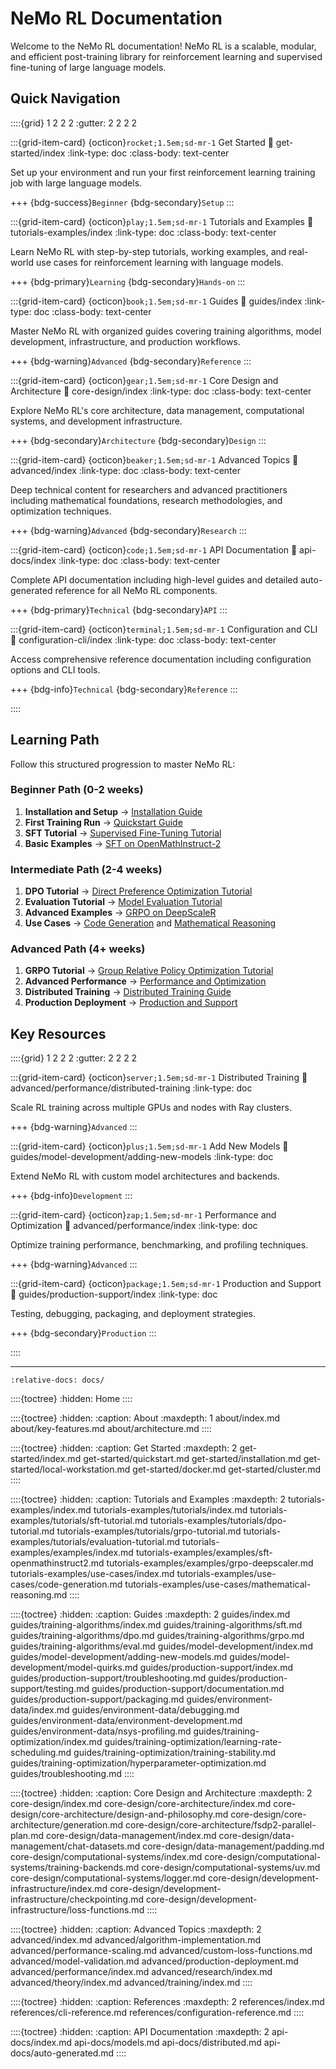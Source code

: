 ﻿---
description: "Comprehensive documentation for NeMo RL - a scalable, modular, and efficient post-training library for reinforcement learning and supervised fine-tuning of large language models"
categories: ["getting-started"]
tags: ["reinforcement-learning", "supervised-fine-tuning", "large-language-models", "documentation", "overview"]
personas: ["mle-focused", "researcher-focused", "admin-focused"]
difficulty: "beginner"
content_type: "concept"
modality: "universal"
---

# NeMo RL Documentation

Welcome to the NeMo RL documentation! NeMo RL is a scalable, modular, and efficient post-training 
library for reinforcement learning and supervised fine-tuning of large language models.

## Quick Navigation

::::{grid} 1 2 2 2
:gutter: 2 2 2 2

:::{grid-item-card} {octicon}`rocket;1.5em;sd-mr-1` Get Started
:link: get-started/index
:link-type: doc
:class-body: text-center

Set up your environment and run your first reinforcement learning training job with large language models.

+++
{bdg-success}`Beginner` {bdg-secondary}`Setup`
:::

:::{grid-item-card} {octicon}`play;1.5em;sd-mr-1` Tutorials and Examples
:link: tutorials-examples/index
:link-type: doc
:class-body: text-center

Learn NeMo RL with step-by-step tutorials, working examples, and real-world use cases for reinforcement learning with language models.

+++
{bdg-primary}`Learning` {bdg-secondary}`Hands-on`
:::

:::{grid-item-card} {octicon}`book;1.5em;sd-mr-1` Guides
:link: guides/index
:link-type: doc
:class-body: text-center

Master NeMo RL with organized guides covering training algorithms, model development, infrastructure, and production workflows.

+++
{bdg-warning}`Advanced` {bdg-secondary}`Reference`
:::

:::{grid-item-card} {octicon}`gear;1.5em;sd-mr-1` Core Design and Architecture
:link: core-design/index
:link-type: doc
:class-body: text-center

Explore NeMo RL's core architecture, data management, computational systems, and development infrastructure.

+++
{bdg-secondary}`Architecture` {bdg-secondary}`Design`
:::

:::{grid-item-card} {octicon}`beaker;1.5em;sd-mr-1` Advanced Topics
:link: advanced/index
:link-type: doc
:class-body: text-center

Deep technical content for researchers and advanced practitioners including mathematical foundations, research methodologies, and optimization techniques.

+++
{bdg-warning}`Advanced` {bdg-secondary}`Research`
:::

:::{grid-item-card} {octicon}`code;1.5em;sd-mr-1` API Documentation
:link: api-docs/index
:link-type: doc
:class-body: text-center

Complete API documentation including high-level guides and detailed auto-generated reference for all NeMo RL components.

+++
{bdg-primary}`Technical` {bdg-secondary}`API`
:::

:::{grid-item-card} {octicon}`terminal;1.5em;sd-mr-1` Configuration and CLI
:link: configuration-cli/index
:link-type: doc
:class-body: text-center

Access comprehensive reference documentation including configuration options and CLI tools.

+++
{bdg-info}`Technical` {bdg-secondary}`Reference`
:::

::::

## Learning Path

Follow this structured progression to master NeMo RL:

### **Beginner Path** (0-2 weeks)
1. **Installation and Setup** → [Installation Guide](get-started/installation)
2. **First Training Run** → [Quickstart Guide](get-started/quickstart)
3. **SFT Tutorial** → [Supervised Fine-Tuning Tutorial](tutorials-examples/tutorials/sft-tutorial)
4. **Basic Examples** → [SFT on OpenMathInstruct-2](tutorials-examples/examples/sft-openmathinstruct2)

### **Intermediate Path** (2-4 weeks)
1. **DPO Tutorial** → [Direct Preference Optimization Tutorial](tutorials-examples/tutorials/dpo-tutorial)
2. **Evaluation Tutorial** → [Model Evaluation Tutorial](tutorials-examples/tutorials/evaluation-tutorial)
3. **Advanced Examples** → [GRPO on DeepScaleR](tutorials-examples/examples/grpo-deepscaler)
4. **Use Cases** → [Code Generation](tutorials-examples/use-cases/code-generation) and [Mathematical Reasoning](tutorials-examples/use-cases/mathematical-reasoning)

### **Advanced Path** (4+ weeks)
1. **GRPO Tutorial** → [Group Relative Policy Optimization Tutorial](tutorials-examples/tutorials/grpo-tutorial)
2. **Advanced Performance** → [Performance and Optimization](advanced/performance/index)
3. **Distributed Training** → [Distributed Training Guide](advanced/performance/distributed-training)
4. **Production Deployment** → [Production and Support](guides/production-support/index)

## Key Resources

::::{grid} 1 2 2 2
:gutter: 2 2 2 2

:::{grid-item-card} {octicon}`server;1.5em;sd-mr-1` Distributed Training
:link: advanced/performance/distributed-training
:link-type: doc

Scale RL training across multiple GPUs and nodes with Ray clusters.

+++
{bdg-warning}`Advanced`
:::

:::{grid-item-card} {octicon}`plus;1.5em;sd-mr-1` Add New Models
:link: guides/model-development/adding-new-models
:link-type: doc

Extend NeMo RL with custom model architectures and backends.

+++
{bdg-info}`Development`
:::

:::{grid-item-card} {octicon}`zap;1.5em;sd-mr-1` Performance and Optimization
:link: advanced/performance/index
:link-type: doc

Optimize training performance, benchmarking, and profiling techniques.

+++
{bdg-warning}`Advanced`
:::

:::{grid-item-card} {octicon}`package;1.5em;sd-mr-1` Production and Support
:link: guides/production-support/index
:link-type: doc

Testing, debugging, packaging, and deployment strategies.

+++
{bdg-secondary}`Production`
:::

::::

---

```{include} ../README.md
:relative-docs: docs/
```

::::{toctree}
:hidden:
Home <self>
::::

::::{toctree}
:hidden:
:caption: About
:maxdepth: 1
about/index.md
about/key-features.md
about/architecture.md
::::

::::{toctree}
:hidden:
:caption: Get Started
:maxdepth: 2
get-started/index.md
get-started/quickstart.md
get-started/installation.md
get-started/local-workstation.md
get-started/docker.md
get-started/cluster.md
::::

::::{toctree}
:hidden:
:caption: Tutorials and Examples
:maxdepth: 2
tutorials-examples/index.md
tutorials-examples/tutorials/index.md
tutorials-examples/tutorials/sft-tutorial.md
tutorials-examples/tutorials/dpo-tutorial.md
tutorials-examples/tutorials/grpo-tutorial.md
tutorials-examples/tutorials/evaluation-tutorial.md
tutorials-examples/examples/index.md
tutorials-examples/examples/sft-openmathinstruct2.md
tutorials-examples/examples/grpo-deepscaler.md
tutorials-examples/use-cases/index.md
tutorials-examples/use-cases/code-generation.md
tutorials-examples/use-cases/mathematical-reasoning.md
::::

::::{toctree}
:hidden:
:caption: Guides
:maxdepth: 2
guides/index.md
guides/training-algorithms/index.md
guides/training-algorithms/sft.md
guides/training-algorithms/dpo.md
guides/training-algorithms/grpo.md
guides/training-algorithms/eval.md
guides/model-development/index.md
guides/model-development/adding-new-models.md
guides/model-development/model-quirks.md
guides/production-support/index.md
guides/production-support/troubleshooting.md
guides/production-support/testing.md
guides/production-support/documentation.md
guides/production-support/packaging.md
guides/environment-data/index.md
guides/environment-data/debugging.md
guides/environment-data/environment-development.md
guides/environment-data/nsys-profiling.md
guides/training-optimization/index.md
guides/training-optimization/learning-rate-scheduling.md
guides/training-optimization/training-stability.md
guides/training-optimization/hyperparameter-optimization.md
guides/troubleshooting.md
::::

::::{toctree}
:hidden:
:caption: Core Design and Architecture
:maxdepth: 2
core-design/index.md
core-design/core-architecture/index.md
core-design/core-architecture/design-and-philosophy.md
core-design/core-architecture/generation.md
core-design/core-architecture/fsdp2-parallel-plan.md
core-design/data-management/index.md
core-design/data-management/chat-datasets.md
core-design/data-management/padding.md
core-design/computational-systems/index.md
core-design/computational-systems/training-backends.md
core-design/computational-systems/uv.md
core-design/computational-systems/logger.md
core-design/development-infrastructure/index.md
core-design/development-infrastructure/checkpointing.md
core-design/development-infrastructure/loss-functions.md
::::

::::{toctree}
:hidden:
:caption: Advanced Topics
:maxdepth: 2
advanced/index.md
advanced/algorithm-implementation.md
advanced/performance-scaling.md
advanced/custom-loss-functions.md
advanced/model-validation.md
advanced/production-deployment.md
advanced/performance/index.md
advanced/research/index.md
advanced/theory/index.md
advanced/training/index.md
::::

::::{toctree}
:hidden:
:caption: References
:maxdepth: 2
references/index.md
references/cli-reference.md
references/configuration-reference.md
::::

::::{toctree}
:hidden:
:caption: API Documentation
:maxdepth: 2
api-docs/index.md
api-docs/models.md
api-docs/distributed.md
api-docs/auto-generated.md
::::



